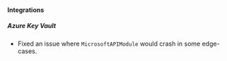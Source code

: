 
#### Integrations
##### Azure Key Vault
- Fixed an issue where `MicrosoftAPIModule` would crash in some edge-cases.
